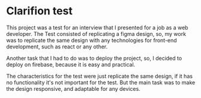 # Clarifion test

This project was a test for an interview that  I  presented for a job as a web developer. The Test consisted of replicating a figma design, so, my work was to replicate the same design with any technologies for front-end development, such as react or any other. 


Another task that I had to do was to deploy the project, so, I decided to deploy on firebase, because it is easy and practical. 


The characteristics for the test were just replicate the same design, if it has no functionality it's not important for the test. But the main task was to make the design responsive, and adaptable for any devices.
